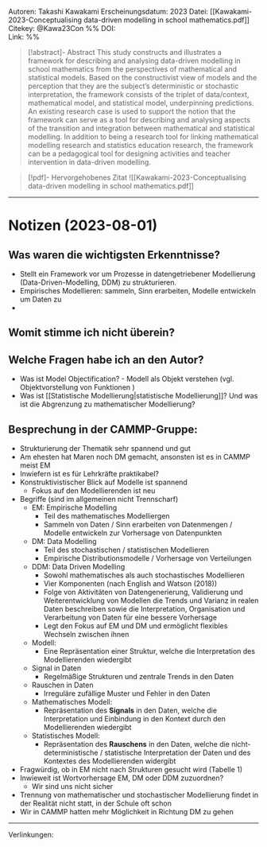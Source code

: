 Autoren: Takashi Kawakami
Erscheinungsdatum: 2023 
Datei: [[Kawakami-2023-Conceptualising data-driven modelling in school mathematics.pdf]]
Citekey: @Kawa23Con
%% 
DOI:  
Link: 
%% 

>[!abstract]- Abstract 
>This study constructs and illustrates a framework for describing and analysing data-driven modelling in school mathematics from the perspectives of mathematical and statistical models. Based on the constructivist view of models and the perception that they are the subject’s deterministic or stochastic interpretation, the framework consists of the triplet of data/context, mathematical model, and statistical model, underpinning predictions. An existing research case is used to support the notion that the framework can serve as a tool for describing and analysing aspects of the transition and integration between mathematical and statistical modelling. In addition to being a research tool for linking mathematical modelling research and statistics education research, the framework can be a pedagogical tool for designing activities and teacher intervention in data-driven modelling.

>[!pdf]-
>Hervorgehobenes Zitat 
>![[Kawakami-2023-Conceptualising data-driven modelling in school mathematics.pdf]]

---
# Notizen (2023-08-01)

## Was waren die wichtigsten Erkenntnisse?
- Stellt ein Framework vor um Prozesse in datengetriebener Modellierung (Data-Driven-Modelling, DDM) zu strukturieren. 
- Empirisches Modellieren: sammeln, Sinn erarbeiten, Modelle entwickeln um Daten zu  
- 

## Womit stimme ich nicht überein?

## Welche Fragen habe ich an den Autor?
- Was ist Model Objectification? - Modell als Objekt verstehen (vgl. Objektvorstellung von Funktionen )
- Was ist [[Statistische Modellierung|statistische Modellierung]]? Und was ist die Abgrenzung  zu mathematischer Modellierung?


## Besprechung in der CAMMP-Gruppe:
- Strukturierung der Thematik sehr spannend und gut
- Am ehesten hat Maren noch DM gemacht, ansonsten ist es in CAMMP meist EM
- Inwiefern ist es für Lehrkräfte praktikabel?
- Konstruktivistischer Blick auf Modelle ist spannend
	- Fokus auf den Modellierenden ist neu
- Begriffe (sind im allgemeinen nicht Trennscharf)
	- EM: Empirische Modelling
		- Teil des mathematisches Modelliergen
		- Sammeln von Daten / Sinn erarbeiten von Datenmengen / Modelle entwickeln zur Vorhersage von Datenpunkten 
	- DM: Data Modelling
		- Teil des stochastischen / statistischen Modellieren
		- Empirische Distributionsmodelle / Vorhersage von Verteilungen
	- DDM: Data Driven Modelling
		- Sowohl mathematisches als auch stochastisches Modellieren
		- Vier Komponenten (nach English and Watson (2018))
		- Folge von Aktivitäten von Datengenerierung, Validierung und Weiterentwicklung von Modellen die Trends und Varianz in realen Daten beschreiben sowie die Interpretation, Organisation und Verarbeitung von Daten für eine bessere Vorhersage 
		- Legt den Fokus auf EM und DM und ermöglicht flexibles Wechseln zwischen ihnen 
	- Modell: 
		- Eine Repräsentation einer Struktur, welche die Interpretation des Modellierenden wiedergibt
	- Signal in Daten
		- Regelmäßige Strukturen und zentrale Trends in den Daten
	- Rauschen in Daten
		- Irreguläre zufällige Muster und Fehler in den Daten
	- Mathematisches Modell: 
		- Repräsentation des **Signals** in den Daten, welche die Interpretation und Einbindung in den Kontext durch den Modellierenden wiedergibt
	- Statistisches Modell: 
		- Repräsentation des **Rauschens** in den Daten, welche die nicht-deterministische / statistische Interpretation der Daten und des Kontextes des Modellierenden widergibt
- Fragwürdig, ob in EM nicht nach Strukturen gesucht wird (Tabelle 1)
- Inwieweit ist Wortvorhersage EM, DM oder DDM zuzuordnen? 
	- Wir sind uns nicht sicher
- Trennung von mathematischer und stochastischer Modellierung findet in der Realität nicht statt, in der Schule oft schon
- Wir in CAMMP hatten mehr Möglichkeit in Richtung DM zu gehen 



---
Verlinkungen: 
